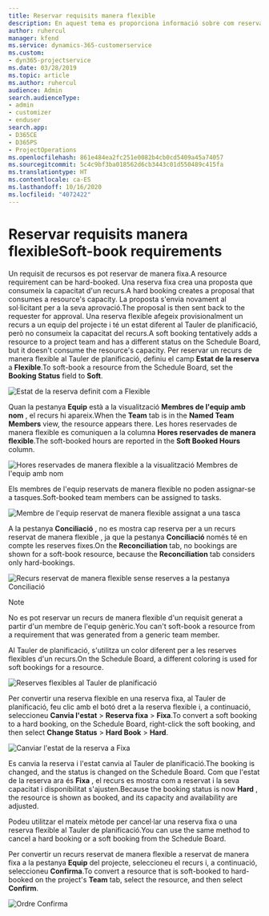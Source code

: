 ```yaml
---
title: Reservar requisits manera flexible
description: En aquest tema es proporciona informació sobre com reservar requisits de manera flexible.
author: ruhercul
manager: kfend
ms.service: dynamics-365-customerservice
ms.custom:
- dyn365-projectservice
ms.date: 03/28/2019
ms.topic: article
ms.author: ruhercul
audience: Admin
search.audienceType:
- admin
- customizer
- enduser
search.app:
- D365CE
- D365PS
- ProjectOperations
ms.openlocfilehash: 861e484ea2fc251e0082b4cb0cd5409a45a74057
ms.sourcegitcommit: 5c4c9bf3ba018562d6cb3443c01d550489c415fa
ms.translationtype: HT
ms.contentlocale: ca-ES
ms.lasthandoff: 10/16/2020
ms.locfileid: "4072422"
---
```

# <a name="soft-book-requirements"></a><span data-ttu-id="aaead-103">Reservar requisits manera flexible</span><span class="sxs-lookup"><span data-stu-id="aaead-103">Soft-book requirements</span></span>

<span data-ttu-id="aaead-104">Un requisit de recursos es pot reservar de manera fixa.</span><span class="sxs-lookup"><span data-stu-id="aaead-104">A resource requirement can be hard-booked.</span></span> <span data-ttu-id="aaead-105">Una reserva fixa crea una proposta que consumeix la capacitat d'un recurs.</span><span class="sxs-lookup"><span data-stu-id="aaead-105">A hard booking creates a proposal that consumes a resource's capacity.</span></span> <span data-ttu-id="aaead-106">La proposta s'envia novament al sol·licitant per a la seva aprovació.</span><span class="sxs-lookup"><span data-stu-id="aaead-106">The proposal is then sent back to the requester for approval.</span></span> <span data-ttu-id="aaead-107">Una reserva flexible afegeix provisionalment un recurs a un equip del projecte i té un estat diferent al Tauler de planificació, però no consumeix la capacitat del recurs.</span><span class="sxs-lookup"><span data-stu-id="aaead-107">A soft booking tentatively adds a resource to a project team and has a different status on the Schedule Board, but it doesn't consume the resource's capacity.</span></span> <span data-ttu-id="aaead-108">Per reservar un recurs de manera flexible al Tauler de planificació, definiu el camp **Estat de la reserva** a **Flexible**.</span><span class="sxs-lookup"><span data-stu-id="aaead-108">To soft-book a resource from the Schedule Board, set the **Booking Status** field to **Soft**.</span></span>

![Estat de la reserva definit com a Flexible](media/Resource-Management-image77.png)

<span data-ttu-id="aaead-110">Quan la pestanya **Equip** està a la visualització **Membres de l'equip amb nom** , el recurs hi apareix.</span><span class="sxs-lookup"><span data-stu-id="aaead-110">When the **Team** tab is in the **Named Team Members** view, the resource appears there.</span></span> <span data-ttu-id="aaead-111">Les hores reservades de manera flexible es comuniquen a la columna **Hores reservades de manera flexible**.</span><span class="sxs-lookup"><span data-stu-id="aaead-111">The soft-booked hours are reported in the **Soft Booked Hours** column.</span></span>

![Hores reservades de manera flexible a la visualització Membres de l'equip amb nom](media/Resource-Management-image78.png)

<span data-ttu-id="aaead-113">Els membres de l'equip reservats de manera flexible no poden assignar-se a tasques.</span><span class="sxs-lookup"><span data-stu-id="aaead-113">Soft-booked team members can be assigned to tasks.</span></span>

![Membre de l'equip reservat de manera flexible assignat a una tasca](media/Resource-Management-image79.png)

<span data-ttu-id="aaead-115">A la pestanya **Conciliació** , no es mostra cap reserva per a un recurs reservat de manera flexible , ja que la pestanya **Conciliació** només té en compte les reserves fixes.</span><span class="sxs-lookup"><span data-stu-id="aaead-115">On the **Reconciliation** tab, no bookings are shown for a soft-book resource, because the **Reconciliation** tab considers only hard-bookings.</span></span>

![Recurs reservat de manera flexible sense reserves a la pestanya Conciliació](media/Resource-Management-image80.png)

> [!NOTE]
> <span data-ttu-id="aaead-117">No es pot reservar un recurs de manera flexible d'un requisit generat a partir d'un membre de l'equip genèric.</span><span class="sxs-lookup"><span data-stu-id="aaead-117">You can't soft-book a resource from a requirement that was generated from a generic team member.</span></span>

<span data-ttu-id="aaead-118">Al Tauler de planificació, s'utilitza un color diferent per a les reserves flexibles d'un recurs.</span><span class="sxs-lookup"><span data-stu-id="aaead-118">On the Schedule Board, a different coloring is used for soft bookings for a resource.</span></span>

![Reserves flexibles al Tauler de planificació](media/Resource-Management-image81.png)

<span data-ttu-id="aaead-120">Per convertir una reserva flexible en una reserva fixa, al Tauler de planificació, feu clic amb el botó dret a la reserva flexible i, a continuació, seleccioneu **Canvia l'estat** \> **Reserva fixa** \> **Fixa**.</span><span class="sxs-lookup"><span data-stu-id="aaead-120">To convert a soft booking to a hard booking, on the Schedule Board, right-click the soft booking, and then select **Change Status** \> **Hard Book** \> **Hard**.</span></span>

![Canviar l'estat de la reserva a Fixa](media/Resource-Management-image82.png)

<span data-ttu-id="aaead-122">Es canvia la reserva i l'estat canvia al Tauler de planificació.</span><span class="sxs-lookup"><span data-stu-id="aaead-122">The booking is changed, and the status is changed on the Schedule Board.</span></span> <span data-ttu-id="aaead-123">Com que l'estat de la reserva ara és **Fixa** , el recurs es mostra com a reservat i la seva capacitat i disponibilitat s'ajusten.</span><span class="sxs-lookup"><span data-stu-id="aaead-123">Because the booking status is now **Hard** , the resource is shown as booked, and its capacity and availability are adjusted.</span></span>

<span data-ttu-id="aaead-124">Podeu utilitzar el mateix mètode per cancel·lar una reserva fixa o una reserva flexible al Tauler de planificació.</span><span class="sxs-lookup"><span data-stu-id="aaead-124">You can use the same method to cancel a hard booking or a soft booking from the Schedule Board.</span></span>

<span data-ttu-id="aaead-125">Per convertir un recurs reservat de manera flexible a reservat de manera fixa a la pestanya **Equip** del projecte, seleccioneu el recurs i, a continuació, seleccioneu **Confirma**.</span><span class="sxs-lookup"><span data-stu-id="aaead-125">To convert a resource that is soft-booked to hard-booked on the project's **Team** tab, select the resource, and then select **Confirm**.</span></span>

![Ordre Confirma](media/Resource-Management-image83.png)
